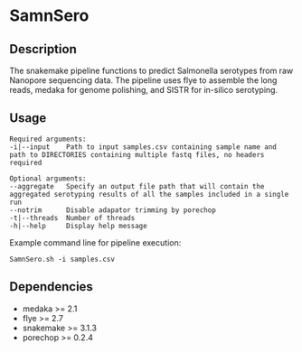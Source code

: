 # SamnSero

## Description
The snakemake pipeline functions to predict Salmonella serotypes from raw Nanopore sequencing data. The pipeline uses flye to assemble the long reads, medaka for genome polishing, and SISTR for in-silico serotyping.

## Usage
```
Required arguments:
-i|--input    Path to input samples.csv containing sample name and path to DIRECTORIES containing multiple fastq files, no headers required

Optional arguments:
--aggregate   Specify an output file path that will contain the aggregated serotyping results of all the samples included in a single run
--notrim      Disable adapator trimming by porechop
-t|--threads  Number of threads
-h|--help     Display help message
```

Example command line for pipeline execution:
```
SamnSero.sh -i samples.csv
```

## Dependencies
* medaka >= 2.1
* flye >= 2.7
* snakemake >= 3.1.3
* porechop >= 0.2.4